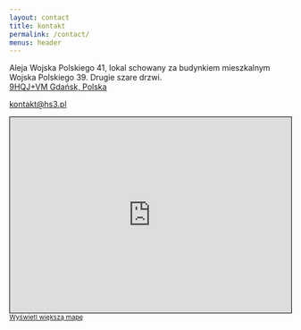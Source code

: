 ```yaml
---
layout: contact
title: kontakt
permalink: /contact/
menus: header
---
```



Aleja Wojska Polskiego 41, lokal schowany za budynkiem mieszkalnym Wojska Polskiego 39. Drugie szare drzwi.  
[9HQJ+VM Gdańsk, Polska](https://plus.codes/9F6W9HQJ+VM)

[kontakt@hs3.pl](mailto:kontakt@hs3.pl?Subject=Strona%20HS3%20kontakt)

<iframe width="100%" height="350" frameborder="0" scrolling="no" marginheight="0" marginwidth="0" src="https://www.openstreetmap.org/export/embed.html?bbox=18.557796478271488%2C54.3820319791309%2C18.60569000244141%2C54.39729983079478&amp;layer=transportmap&amp;marker=54.38966661504305%2C18.581743240356445" style="border: 1px solid black"></iframe><br/><small><a href="https://www.openstreetmap.org/?mlat=54.3897&amp;mlon=18.5817#map=15/54.3897/18.5817&amp;layers=T">Wyświetl większą mapę</a></small>
